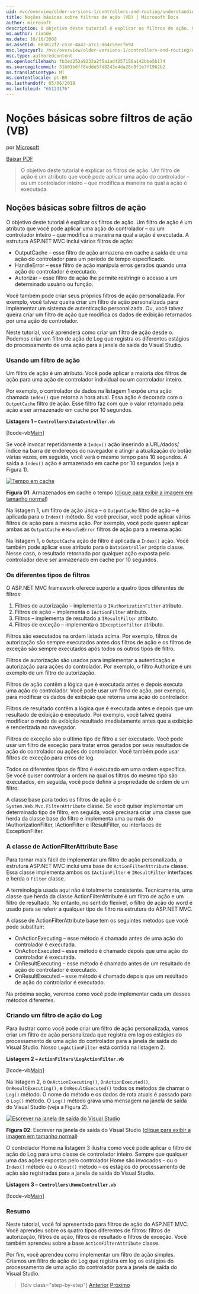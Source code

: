 ```yaml
---
uid: mvc/overview/older-versions-1/controllers-and-routing/understanding-action-filters-vb
title: Noções básicas sobre filtros de ação (VB) | Microsoft Docs
author: microsoft
description: O objetivo deste tutorial é explicar os filtros de ação. Um filtro de ação é um atributo que você pode aplicar a uma ação do controlador – ou um controlador inteiro...
ms.author: riande
ms.date: 10/16/2008
ms.assetid: e83812f2-c53e-4a43-a7c1-d64c59ecf694
msc.legacyurl: /mvc/overview/older-versions-1/controllers-and-routing/understanding-action-filters-vb
msc.type: authoredcontent
ms.openlocfilehash: fb3ed252a9232a2f5a1ad4257156a142bbe5b174
ms.sourcegitcommit: 51b01b6ff8edde57d8243e4da28c9f1e7f1962b2
ms.translationtype: MT
ms.contentlocale: pt-BR
ms.lasthandoff: 05/06/2019
ms.locfileid: "65123176"
---
```

# <a name="understanding-action-filters-vb"></a>Noções básicas sobre filtros de ação (VB)

por [Microsoft](https://github.com/microsoft)

[Baixar PDF](http://download.microsoft.com/download/e/f/3/ef3f2ff6-7424-48f7-bdaa-180ef64c3490/ASPNET_MVC_Tutorial_14_VB.pdf)

> O objetivo deste tutorial é explicar os filtros de ação. Um filtro de ação é um atributo que você pode aplicar uma ação do controlador – ou um controlador inteiro – que modifica a maneira na qual a ação é executada.

## <a name="understanding-action-filters"></a>Noções básicas sobre filtros de ação

O objetivo deste tutorial é explicar os filtros de ação. Um filtro de ação é um atributo que você pode aplicar uma ação do controlador – ou um controlador inteiro – que modifica a maneira na qual a ação é executada. A estrutura ASP.NET MVC inclui vários filtros de ação:

- OutputCache – esse filtro de ação armazena em cache a saída de uma ação do controlador para um período de tempo especificado.
- HandleError – esse filtro de ação manipula erros gerados quando uma ação do controlador é executado.
- Autorizar – esse filtro de ação lhe permite restringir o acesso a um determinado usuário ou função.

Você também pode criar seus próprios filtros de ação personalizada. Por exemplo, você talvez queira criar um filtro de ação personalizada para implementar um sistema de autenticação personalizada. Ou, você talvez queira criar um filtro de ação que modifica os dados de exibição retornados por uma ação do controlador.

Neste tutorial, você aprenderá como criar um filtro de ação desde o. Podemos criar um filtro de ação de Log que registra os diferentes estágios do processamento de uma ação para a janela de saída do Visual Studio.

### <a name="using-an-action-filter"></a>Usando um filtro de ação

Um filtro de ação é um atributo. Você pode aplicar a maioria dos filtros de ação para uma ação de controlador individual ou um controlador inteiro.

Por exemplo, o controlador de dados na listagem 1 expõe uma ação chamada `Index()` que retorna a hora atual. Essa ação é decorada com o `OutputCache` filtro de ação. Esse filtro faz com que o valor retornado pela ação a ser armazenado em cache por 10 segundos.

**Listagem 1 – `Controllers\DataController.vb`**

[!code-vb[Main](understanding-action-filters-vb/samples/sample1.vb)]

Se você invocar repetidamente a `Index()` ação inserindo a URL/dados/índice na barra de endereços do navegador e atingir a atualização do botão várias vezes, em seguida, você verá o mesmo tempo para 10 segundos. A saída a `Index()` ação é armazenado em cache por 10 segundos (veja a Figura 1).

[![Tempo em cache](understanding-action-filters-vb/_static/image2.png)](understanding-action-filters-vb/_static/image1.png)

**Figura 01**: Armazenados em cache o tempo ([clique para exibir a imagem em tamanho normal](understanding-action-filters-vb/_static/image3.png))

Na listagem 1, um filtro de ação única – o `OutputCache` filtro de ação – é aplicada para o `Index()` método. Se você precisar, você pode aplicar vários filtros de ação para a mesma ação. Por exemplo, você pode querer aplicar ambas as `OutputCache` e `HandleError` filtros de ação para a mesma ação.

Na listagem 1, o `OutputCache` ação de filtro é aplicada a `Index()` ação. Você também pode aplicar esse atributo para o `DataController` própria classe. Nesse caso, o resultado retornado por qualquer ação exposta pelo controlador deve ser armazenado em cache por 10 segundos.

### <a name="the-different-types-of-filters"></a>Os diferentes tipos de filtros

O ASP.NET MVC framework oferece suporte a quatro tipos diferentes de filtros:

1. Filtros de autorização – implementa o `IAuthorizationFilter` atributo.
2. Filtros de ação – implementa o `IActionFilter` atributo.
3. Filtros – implementa de resultado a `IResultFilter` atributo.
4. Filtros de exceção – implementa o `IExceptionFilter` atributo.

Filtros são executados na ordem listada acima. Por exemplo, filtros de autorização são sempre executados antes dos filtros de ação e os filtros de exceção são sempre executados após todos os outros tipos de filtro.

Filtros de autorização são usados para implementar a autenticação e autorização para ações do controlador. Por exemplo, o filtro Authorize é um exemplo de um filtro de autorização.

Filtros de ação contêm a lógica que é executada antes e depois executa uma ação do controlador. Você pode usar um filtro de ação, por exemplo, para modificar os dados de exibição que retorna uma ação do controlador.

Filtros de resultado contêm a lógica que é executada antes e depois que um resultado de exibição é executado. Por exemplo, você talvez queira modificar o modo de exibição resultado imediatamente antes que a exibição é renderizada no navegador.

Filtros de exceção são o último tipo de filtro a ser executado. Você pode usar um filtro de exceção para tratar erros gerados por seus resultados de ação do controlador ou ações do controlador. Você também pode usar filtros de exceção para erros de log.

Todos os diferentes tipos de filtro é executado em uma ordem específica. Se você quiser controlar a ordem na qual os filtros do mesmo tipo são executados, em seguida, você pode definir a propriedade de ordem de um filtro.

A classe base para todos os filtros de ação é o `System.Web.Mvc.FilterAttribute` classe. Se você quiser implementar um determinado tipo de filtro, em seguida, você precisará criar uma classe que herda da classe base do filtro e implementa uma ou mais do IAuthorizationFilter, IActionFilter e IResultFilter, ou interfaces de ExceptionFilter.

### <a name="the-base-actionfilterattribute-class"></a>A classe de ActionFilterAttribute Base

Para tornar mais fácil de implementar um filtro de ação personalizada, a estrutura ASP.NET MVC inclui uma base de `ActionFilterAttribute` classe. Essa classe implementa ambos os `IActionFilter` e `IResultFilter` interfaces e herda o `Filter` classe.

A terminologia usada aqui não é totalmente consistente. Tecnicamente, uma classe que herda da classe ActionFilterAttribute é um filtro de ação e um filtro de resultado. No entanto, no sentido flexível, o filtro de ação do word é usado para se referir a qualquer tipo de filtro na estrutura do ASP.NET MVC.

A classe de ActionFilterAttribute base tem os seguintes métodos que você pode substituir:

- OnActionExecuting – esse método é chamado antes de uma ação do controlador é executada.
- OnActionExecuted – esse método é chamado depois que uma ação do controlador é executada.
- OnResultExecuting – esse método é chamado antes de um resultado de ação do controlador é executado.
- OnResultExecuted – esse método é chamado depois que um resultado de ação do controlador é executado.

Na próxima seção, veremos como você pode implementar cada um desses métodos diferentes.

### <a name="creating-a-log-action-filter"></a>Criando um filtro de ação do Log

Para ilustrar como você pode criar um filtro de ação personalizada, vamos criar um filtro de ação personalizada que registra em log os estágios do processamento de uma ação do controlador para a janela de saída do Visual Studio. Nosso `LogActionFilter` está contida na listagem 2.

**Listagem 2 – `ActionFilters\LogActionFilter.vb`**

[!code-vb[Main](understanding-action-filters-vb/samples/sample2.vb)]

Na listagem 2, o `OnActionExecuting()`, `OnActionExecuted()`, `OnResultExecuting()`, e `OnResultExecuted()` todos os métodos de chamar o `Log()` método. O nome do método e os dados de rota atuais é passado para o `Log()` método. O `Log()` método grava uma mensagem na janela de saída do Visual Studio (veja a Figura 2).

[![Escrever na janela de saída do Visual Studio](understanding-action-filters-vb/_static/image5.png)](understanding-action-filters-vb/_static/image4.png)

**Figura 02**: Escrever na janela de saída do Visual Studio ([clique para exibir a imagem em tamanho normal](understanding-action-filters-vb/_static/image6.png))

O controlador Home na listagem 3 ilustra como você pode aplicar o filtro de ação do Log para uma classe de controlador inteiro. Sempre que qualquer uma das ações expostas pelo controlador Home são invocados – ou o `Index()` método ou o `About()` método – os estágios do processamento de ação são registradas para a janela de saída do Visual Studio.

**Listagem 3 – `Controllers\HomeController.vb`**

[!code-vb[Main](understanding-action-filters-vb/samples/sample3.vb)]

### <a name="summary"></a>Resumo

Neste tutorial, você foi apresentado para filtros de ação do ASP.NET MVC. Você aprendeu sobre os quatro tipos diferentes de filtros: filtros de autorização, filtros de ação, filtros de resultado e filtros de exceção. Você também aprendeu sobre a base `ActionFilterAttribute` classe.

Por fim, você aprendeu como implementar um filtro de ação simples. Criamos um filtro de ação de Log que registra em log os estágios do processamento de uma ação do controlador para a janela de saída do Visual Studio.

> [!div class="step-by-step"]
> [Anterior](asp-net-mvc-routing-overview-vb.md)
> [Próximo](improving-performance-with-output-caching-vb.md)
